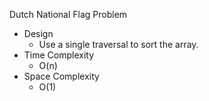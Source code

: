 Dutch National Flag Problem

- Design
    - Use a single traversal to sort the array.
- Time Complexity
    - O(n)
- Space Complexity
    - O(1)